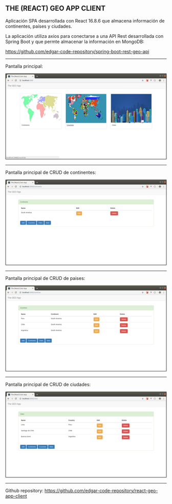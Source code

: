 THE (REACT) GEO APP CLIENT
--------------------------------------------------------------------------------------------------------------------

Aplicación SPA desarrollada con React 16.8.6 que almacena información de continentes, países y ciudades.

La aplicación utiliza axios para conectarse a una API Rest desarrollada con Spring Boot y que permte almacenar
la información en MongoDB: 

https://github.com/edgar-code-repository/spring-boot-rest-geo-api

--------------------------------------------------------------------------------------------------------------------

Pantalla principal:

![Screenshot Main](screenshots/main_page.png)

--------------------------------------------------------------------------------------------------------------------

Pantalla principal de CRUD de continentes:

![Screenshot Continentes](screenshots/main_crud_continentes.png)

--------------------------------------------------------------------------------------------------------------------

Pantalla principal de CRUD de paises:

![Screenshot Paises](screenshots/main_crud_paises.png)

--------------------------------------------------------------------------------------------------------------------

Pantalla principal de CRUD de ciudades:

![Screenshot Ciudades](screenshots/main_crud_ciudades.png)

--------------------------------------------------------------------------------------------------------------------

Github repository:  https://github.com/edgar-code-repository/react-geo-app-client

